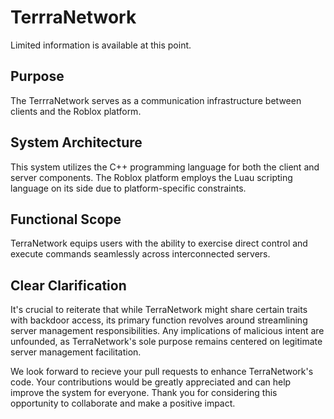 # TerrraNetwork
Limited information is available at this point.

## Purpose
The TerrraNetwork serves as a communication infrastructure between clients and the Roblox platform.

## System Architecture
This system utilizes the C++ programming language for both the client and server components. The Roblox platform employs the Luau scripting language on its side due to platform-specific constraints.

## Functional Scope
TerraNetwork equips users with the ability to exercise direct control and execute commands seamlessly across interconnected servers.

## Clear Clarification
It's crucial to reiterate that while TerraNetwork might share certain traits with backdoor access, its primary function revolves around streamlining server management responsibilities. Any implications of malicious intent are unfounded, as TerraNetwork's sole purpose remains centered on legitimate server management facilitation.

We look forward to recieve your pull requests to enhance TerraNetwork's code. Your contributions would be greatly appreciated and can help improve the system for everyone. Thank you for considering this opportunity to collaborate and make a positive impact.
